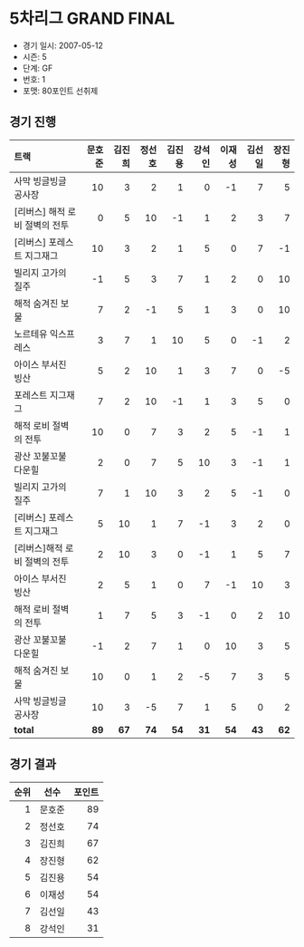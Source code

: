 # 5차리그 GRAND FINAL

- 경기 일시: 2007-05-12
- 시즌: 5
- 단계: GF
- 번호: 1
- 포맷: 80포인트 선취제





## 경기 진행

| 트랙 | 문호준 | 김진희 | 정선호 | 김진용 | 강석인 | 이재성 | 김선일 | 장진형 |
|:---|---:|---:|---:|---:|---:|---:|---:|---:|
| 사막 빙글빙글 공사장 | 10 | 3 | 2 | 1 | 0 | -1 | 7 | 5 |
| [리버스] 해적 로비 절벽의 전투 | 0 | 5 | 10 | -1 | 1 | 2 | 3 | 7 |
| [리버스] 포레스트 지그재그 | 10 | 3 | 2 | 1 | 5 | 0 | 7 | -1 |
| 빌리지 고가의 질주 | -1 | 5 | 3 | 7 | 1 | 2 | 0 | 10 |
| 해적 숨겨진 보물 | 7 | 2 | -1 | 5 | 1 | 3 | 0 | 10 |
| 노르테유 익스프레스 | 3 | 7 | 1 | 10 | 5 | 0 | -1 | 2 |
| 아이스 부서진 빙산 | 5 | 2 | 10 | 1 | 3 | 7 | 0 | -5 |
| 포레스트 지그재그 | 7 | 2 | 10 | -1 | 1 | 3 | 5 | 0 |
| 해적 로비 절벽의 전투 | 10 | 0 | 7 | 3 | 2 | 5 | -1 | 1 |
| 광산 꼬불꼬불 다운힐 | 2 | 0 | 7 | 5 | 10 | 3 | -1 | 1 |
| 빌리지 고가의 질주 | 7 | 1 | 10 | 3 | 2 | 5 | -1 | 0 |
| [리버스] 포레스트 지그재그 | 5 | 10 | 1 | 7 | -1 | 3 | 2 | 0 |
| [리버스]해적 로비 절벽의 전투 | 2 | 10 | 3 | 0 | -1 | 1 | 5 | 7 |
| 아이스 부서진 빙산 | 2 | 5 | 1 | 0 | 7 | -1 | 10 | 3 |
| 해적 로비 절벽의 전투 | 1 | 7 | 5 | 3 | -1 | 0 | 2 | 10 |
| 광산 꼬불꼬불 다운힐 | -1 | 2 | 7 | 1 | 0 | 10 | 3 | 5 |
| 해적 숨겨진 보물 | 10 | 0 | 1 | 2 | -5 | 7 | 3 | 5 |
| 사막 빙글빙글 공사장 | 10 | 3 | -5 | 7 | 1 | 5 | 0 | 2 |
| __total__ | __89__ | __67__ | __74__ | __54__ | __31__ | __54__ | __43__ | __62__ |




## 경기 결과

| 순위 | 선수 | 포인트 |
|---:|:---:|---:|
| 1 | 문호준 | 89 |
| 2 | 정선호 | 74 |
| 3 | 김진희 | 67 |
| 4 | 장진형 | 62 |
| 5 | 김진용 | 54 |
| 6 | 이재성 | 54 |
| 7 | 김선일 | 43 |
| 8 | 강석인 | 31 |

